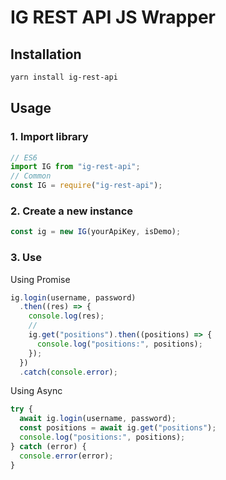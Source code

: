 # IG REST API JS Wrapper

## Installation

```bash
yarn install ig-rest-api
```

## Usage

### 1. Import library

```js
// ES6
import IG from "ig-rest-api";
// Common
const IG = require("ig-rest-api");
```

### 2. Create a new instance

```js
const ig = new IG(yourApiKey, isDemo);
```

### 3. Use

Using Promise

```js
ig.login(username, password)
  .then((res) => {
    console.log(res);
    //
    ig.get("positions").then((positions) => {
      console.log("positions:", positions);
    });
  })
  .catch(console.error);
```

Using Async

```js
try {
  await ig.login(username, password);
  const positions = await ig.get("positions");
  console.log("positions:", positions);
} catch (error) {
  console.error(error);
}
```
